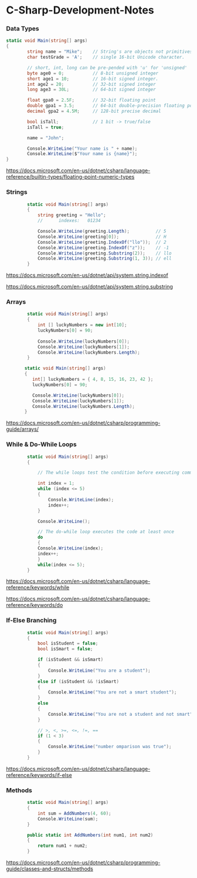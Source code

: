 # C-Sharp-Development-Notes

### Data Types

```cs
static void Main(string[] args)
{
        string name = "Mike";    // String's are objects not primitives
        char testGrade = 'A';    // single 16-bit Unicode character.

        // short, int, long can be pre-pended with 'u' for 'unsigned'
        byte age0 = 0;           // 8-bit unsigned integer
        short age1 = 10;         // 16-bit signed integer.
        int age2 = 20;           // 32-bit signed integer
        long age3 = 30L;         // 64-bit signed integer

        float gpa0 = 2.5F;       // 32-bit floating point
        double gpa1 = 3.5;       // 64-bit double-precision floating point
        decimal gpa2 = 4.5M;     // 128-bit precise decimal

        bool isTall;             // 1 bit -> true/false
        isTall = true;

        name = "John";

        Console.WriteLine("Your name is " + name);
        Console.WriteLine($"Your name is {name}");
}
```
https://docs.microsoft.com/en-us/dotnet/csharp/language-reference/builtin-types/floating-point-numeric-types

### Strings

```cs
        static void Main(string[] args)
        {
            string greeting = "Hello";
            //      indexes:   01234

            Console.WriteLine(greeting.Length);          // 5
            Console.WriteLine(greeting[0]);              // H
            Console.WriteLine(greeting.IndexOf("llo"));  // 2
            Console.WriteLine(greeting.IndexOf("z"));    // -1
            Console.WriteLine(greeting.Substring(2));    // llo
            Console.WriteLine(greeting.Substring(1, 3)); // ell
        }
```

https://docs.microsoft.com/en-us/dotnet/api/system.string.indexof

https://docs.microsoft.com/en-us/dotnet/api/system.string.substring

### Arrays

```cs
        static void Main(string[] args)
        {
            int [] luckyNumbers = new int[10];
            luckyNumbers[0] = 90;
            
            Console.WriteLine(luckyNumbers[0]);
            Console.WriteLine(luckyNumbers[1]);
            Console.WriteLine(luckyNumbers.Length);
        }
 ```
 
 ```cs
        static void Main(string[] args)
        {
           int[] luckyNumbers = { 4, 8, 15, 16, 23, 42 };
           luckyNumbers[0] = 90;

           Console.WriteLine(luckyNumbers[0]);
           Console.WriteLine(luckyNumbers[1]);
           Console.WriteLine(luckyNumbers.Length);
        }
 ```
 https://docs.microsoft.com/en-us/dotnet/csharp/programming-guide/arrays/

### While & Do-While Loops

```cs
        static void Main(string[] args)
        {

            // The while loops test the condition before executing commands

            int index = 1;
            while (index <= 5)
            {
                Console.WriteLine(index);
                index++;
            }

            Console.WriteLine();

            // The do-while loop executes the code at least once
            do
            {
            Console.WriteLine(index);
            index++;
            }
            while(index <= 5);
        }
```
https://docs.microsoft.com/en-us/dotnet/csharp/language-reference/keywords/while

https://docs.microsoft.com/en-us/dotnet/csharp/language-reference/keywords/do

### If-Else Branching

```cs
        static void Main(string[] args)
        {
            bool isStudent = false;
            bool isSmart = false;

            if (isStudent && isSmart)
            {
                Console.WriteLine("You are a student");
            }
            else if (isStudent && !isSmart)
            {
                Console.WriteLine("You are not a smart student");
            }
            else
            {
                Console.WriteLine("You are not a student and not smart");
            }

            // >, <, >=, <=, !=, ==
            if (1 < 3)
            {
                Console.WriteLine("number omparison was true");
            }
        }
```
https://docs.microsoft.com/en-us/dotnet/csharp/language-reference/keywords/if-else

### Methods

```cs
        static void Main(string[] args)
        {
            int sum = AddNumbers(4, 60);
            Console.WriteLine(sum);
        }

        public static int AddNumbers(int num1, int num2)
        {
            return num1 + num2;
        }
```
https://docs.microsoft.com/en-us/dotnet/csharp/programming-guide/classes-and-structs/methods


 
